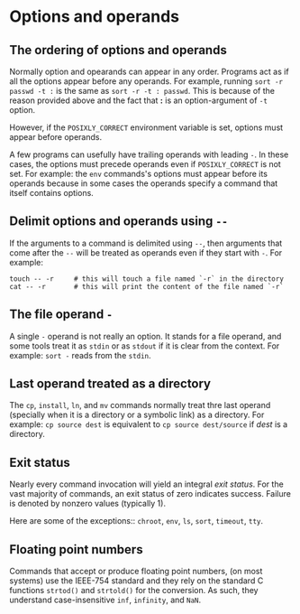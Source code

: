 # Options and operands

## The ordering of options and operands

Normally option and opearands can appear in any order. Programs act as if all
the options appear before any operands. For example, running
`sort -r passwd -t :` is the same as `sort -r -t : passwd`. This is because of
the reason provided above and the fact that **:** is an option-argument of `-t`
option.

However, if the `POSIXLY_CORRECT` environment variable is set, options must
appear before operands.

A few programs can usefully have trailing operands with leading `-`. In these
cases, the options must precede operands even if `POSIXLY_CORRECT` is not set.
For example: the `env` commands's options must appear before its operands
because in some cases the operands specify a command that itself contains
options.

## Delimit options and operands using `--`

If the arguments to a command is delimited using `--`, then arguments that come
after the `--` will be treated as operands even if they start with `-`. For
example:

```fish
touch -- -r     # this will touch a file named `-r` in the directory
cat -- -r       # this will print the content of the file named `-r`
```

## The file operand `-`

A single `-` operand is not really an option. It stands for a file operand, and
some tools treat it as `stdin` or as `stdout` if it is clear from the context.
For example: `sort -` reads from the `stdin`.

## Last operand treated as a directory

The `cp`, `install`, `ln`, and `mv` commands normally treat thre last operand
(specially when it is a directory or a symbolic link) as a directory. For
example: `cp source dest` is equivalent to `cp source dest/source` if _dest_ is
a directory.

## Exit status

Nearly every command invocation will yield an integral _exit status_. For the
vast majority of commands, an exit status of zero indicates success. Failure is
denoted by nonzero values (typically 1).

Here are some of the exceptions:: `chroot`, `env`, `ls`, `sort`, `timeout`,
`tty`.

## Floating point numbers

Commands that accept or produce floating point numbers, (on most systems) use
the IEEE-754 standard and they rely on the standard C functions `strtod()` and
`strtold()` for the conversion. As such, they understand case-insensitive `inf`,
`infinity`, and `NaN`.
